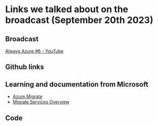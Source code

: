 # Links we talked about on the broadcast (September 20th 2023)

## Broadcast

[Always Azure #6 - YouTube](https://www.youtube.com/watch?v=sZasy-vHf_0&ab_channel=FellowmindDenmark)

## Github links

## Learning and documentation from Microsoft

- [Azure Migrate](https://azure.microsoft.com/en-us/products/azure-migrate/#overview)
- [Migrate Services Overview](https://learn.microsoft.com/en-us/azure/migrate/migrate-services-overview)

## Code
